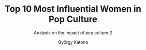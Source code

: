 ---
layout:     notebook
title:      Top 10 Most Influential Women in Pop Culture
author:     György Katona
tags: 		notebook python visualization movies tv
subtitle:   Analysis on the impact of pop culture.2
img_preview:	"img/sample_header.jpg"

notebookfilename:	naming_trends
visualworkflow:	true
---